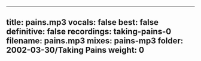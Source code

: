 
---
title: pains.mp3
vocals: false
best: false
definitive: false
recordings: taking-pains-0
filename: pains.mp3
mixes: pains-mp3
folder: 2002-03-30/Taking Pains
weight: 0
---
